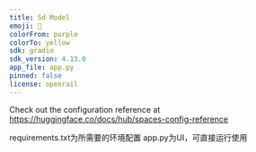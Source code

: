 ```yaml
---
title: Sd Model
emoji: 👀
colorFrom: purple
colorTo: yellow
sdk: gradio
sdk_version: 4.13.0
app_file: app.py
pinned: false
license: openrail
---
```


Check out the configuration reference at https://huggingface.co/docs/hub/spaces-config-reference




requirements.txt为所需要的环境配置
app.py为UI，可直接运行使用
